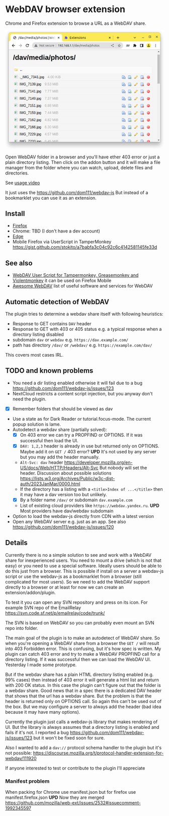 # WebDAV browser extension
Chrome and Firefox extension to browse a URL as a WebDAV share.

![screenshot](screenshot.png)

Open WebDAV folder in a browser and you'll have ether 403 error or just a plain directory listing.
Then click on the addon button and it will make a file manager from the folder where you can watch, upload, delete files and directories.

See [usage video](usage.gif) 

It just uses the https://github.com/dom111/webdav-js
But instead of a bookmarklet you can use it as an extension.

## Install
* [Firefox](https://addons.mozilla.org/en-US/firefox/addon/webdav-browser/)
* Chrome: TBD (I don't have a dev account)
* [Edge](https://microsoftedge.microsoft.com/addons/detail/webdav-browser/eombekfdnaaaakejkpdncleghmfmmjfo)
* Mobile Firefox via UserScript in TamperMonkey https://gist.github.com/stokito/a7babfa3c04c92c6c4142581145fe33d

## See also
* [WebDAV User Script for Tampermonkey, Greasemonkey and Violentmonkey](https://gist.github.com/stokito/a7babfa3c04c92c6c4142581145fe33d) it can be used on Firefox Mobile
* [Awesome WebDAV](https://github.com/stokito/awesome-webdav) list of useful software and services for WebDAV

## Automatic detection of WebDAV
The plugin tries to determine a webdav share itself with following heuristics:
- Response to GET contains `DAV` header
- Response to GET with 403 or 405 status e.g. a typical response when a directory listing disabled
- subdomain `dav` or `webdav` e.g. `https://dav.example.com/`
- path has directory `/dav/` or `/webdav/` e.g. `https://example.com/dav/`

This covers most cases IRL.

## TODO and known problems
* You need a dir listing enabled otherwise it will fail due to a bug https://github.com/dom111/webdav-js/issues/123
* NextCloud restricts a content script injection, but you anyway don't need the plugin.
* [x] Remember folders that should be viewed as dav
* Use a state as for Dark Reader or tutorial.focus-mode. The current popup solution is lame.
* Autodetect a webdav share (partially solved):
  * [x] On 403 error we can try a PROPFIND or OPTIONS. If it was successful then load the UI.
  * [x] `DAV: 1,2,3` header is already in use but returned only on OPTIONS. Maybe add it on `GET /` 403 error? **UPD** It's not used by any server but you may add the header manually.
  * `Alt-Svc: dav` header https://developer.mozilla.org/en-US/docs/Web/HTTP/Headers/Alt-Svc But nobody will set the header. Discussion about possible solutions https://lists.w3.org/Archives/Public/w3c-dist-auth/2023JanMar/0000.html
  * If the directory has a listing with a `<title>Index of ...</title>` then it may have a dav version too but unlikely.
  * [x] By a folder name `/dav/` or subdomain `dav.example.com`
  * List of existing cloud providers like `https://webdav.yandex.ru`. **UPD** Most providers have dav/webdav subdomain
* Option to load the webdav-js directly from CDN with a latest version
* Open any WebDAV server e.g. just as an app. See also https://github.com/dom111/webdav-js/issues/120


## Details
Currently there is no a simple solution to see and work with a WebDAV share for inexperienced users.
You need to mount a drive (which is not that easy) or you need to use a special software.
Ideally users should be able to do this just from a browser.
This is possible if install on a server a webdav-js script or use the webdav-js as a bookmarklet from a browser (still complicated for most users).
So we need to add the WebDAV support directly to a browser or at least for now we can create an extension/addon/plugin.

To test it you can open any SVN repository and press on its icon.
For example SVN repo of the EmailRelay
https://svn.code.sf.net/p/emailrelay/code/trunk/

The SVN is based on WebDAV so you can probably even mount an SVN repo into folder.

The main goal of the plugin is to make an autodetect of WebDAV share.
So when you're opening a WebDAV share from a browser the `GET /` will result into 403 Forbidden error.
This is confusing, but it's how spec is written.
My plugin can catch 403 error and try to make a WebDAV PROPFIND call for a directory listing.
If it was successful then we can load the WebDAV UI.
Yesterday I made some prototype.

But if the webdav share has a plain HTML directory listing enabled (e.g. 99% cases) then instead of 403 error it will generate a html list and return with 200 OK status.
In this case the plugin can't figure out that the folder is a webdav share.
Good news that in a spec there is a dedicated DAV header that shows that the url has a webdav share.
But the problem is that the header is returned only on OPTIONS call.
So again this can't be used out of the box.
But we may configure a server to always add the header (bad idea because it may have many options).

Currently the plugin just calls a webdav-js library that makes rendering of UI.
But the library is always assumes that a directory listing is enabled and fails if it's not.
I reported a bug https://github.com/dom111/webdav-js/issues/123 but it won't be fixed soon for sure.

Also I wanted to add a `dav://` protocol schema handler to the plugin but it's not possible: https://discourse.mozilla.org/t/protocol-handler-extension-for-webdav/111920

If anyone interested to test or contribute to the plugin I'll appreciate

### Manifest problem
When packing for Chrome use manifest.json but for firefox use manifest.firefox.json
**UPD** Now they are merged https://github.com/mozilla/web-ext/issues/2532#issuecomment-1992345597